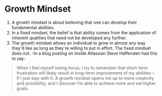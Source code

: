 # Growth Mindset
1. A growth mindset is about believing that one can develop their fundamental abilities.
2. In a fixed mindset, the belief is that ability comes from the application of inherent qualities that need not be developed any further.
3. The growth mindset allows an individual to grow in almost any way they'd like as long as they're willing to put in effort. The fixed mindset does not.
-In a blog posting on Inside Atlassian Steve Haffenden had this to say:
> When I feel myself losing focus, I try to remember that short-term frustration will likely result in long-term improvement of my abilities – if I just stay with it. A growth mindset opens me up to more creativity and possibility, and I discover I’m able to achieve more and set higher goals.
